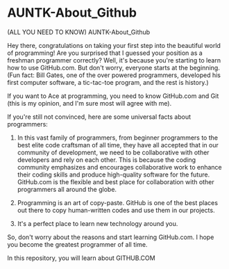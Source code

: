 # AUNTK-About_Github

(ALL YOU NEED TO KNOW) AUNTK-About_Github

Hey there, congratulations on taking your first step into the beautiful world of programming! Are you surprised that I guessed your position as a freshman programmer correctly? Well, it's because you're starting to learn how to use GitHub.com. But don't worry, everyone starts at the beginning. (Fun fact: Bill Gates, one of the over powered programmers, developed his first computer software, a tic-tac-toe program, and the rest is history.)

If you want to Ace at programming, you need to know GitHub.com and Git (this is my opinion, and I'm sure most will agree with me).

If you're still not convinced, here are some universal facts about programmers:

1. In this vast family of programmers, from beginner programmers to the best elite code craftsman of all time, they have all accepted that in our community of development, we need to be collaborative with other developers and rely on each other. This is because the coding community emphasizes and encourages collaborative work to enhance their coding skills and produce high-quality software for the future. GitHub.com is the flexible and best place for collaboration with other programmers all around the globe.

2. Programming is an art of copy-paste. GitHub is one of the best places out there to copy human-written codes and use them in our projects.

3. It's a perfect place to learn new technology around you.

So, don't worry about the reasons and start learning GitHub.com. I hope you become the greatest programmer of all time.

In this repository, you will learn about GITHUB.COM
